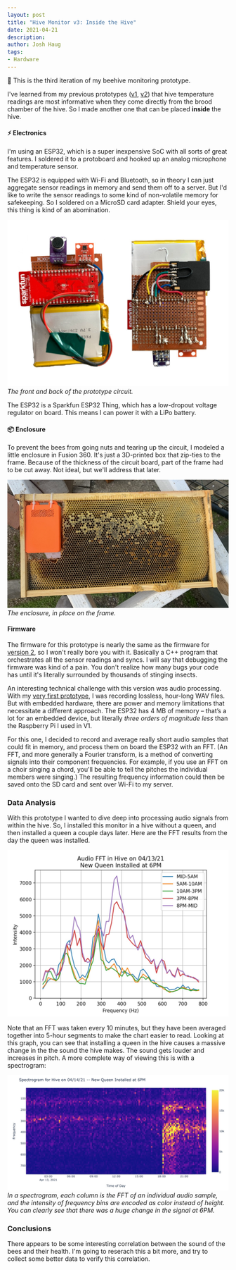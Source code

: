 ```yaml
---
layout: post
title: "Hive Monitor v3: Inside the Hive"
date: 2021-04-21
description:
author: Josh Haug
tags:
- Hardware
---
```


<div class="message">
🐝  This is the third iteration of my beehive monitoring prototype.
</div>

I've learned from my previous prototypes ([v1](hardware.html), [v2](hardware-v2.html)) that hive temperature readings are most informative when they come directly from the brood chamber of the hive. So I made another one that can be placed **inside** the hive. 

#### ⚡️ Electronics

I'm using an ESP32, which is a super inexpensive SoC with all sorts of great features. I soldered it to a protoboard and hooked up an analog microphone and temperature sensor. 

The ESP32 is equipped with Wi-Fi and Bluetooth, so in theory I can just aggregate sensor readings in memory and send them off to a server. But I'd like to write the sensor readings to some kind of non-volatile memory for safekeeping. So I soldered on a MicroSD card adapter. Shield your eyes, this thing is kind of an abomination.

![The front of the prototype](../assets/v3-frontandback.jpg)
*The front and back of the prototype circuit.*

The ESP32 is a Sparkfun ESP32 Thing, which has a low-dropout voltage regulator on board. This means I can power it with a LiPo battery.

#### 📦 Enclosure

To prevent the bees from going nuts and tearing up the circuit, I modeled a little enclosure in Fusion 360. It's just a 3D-printed box that zip-ties to the frame. Because of the thickness of the circuit board, part of the frame had to be cut away. Not ideal, but we'll address that later.

![The enclosure](../assets/v3-enclosure.JPG)
*The enclosure, in place on the frame.*

#### Firmware

The firmware for this prototype is nearly the same as the firmware for [version 2](hardware-v2.html), so I won't really bore you with it. Basically a C++ program that orchestrates all the sensor readings and syncs. I will say that debugging the firmware was kind of a pain. You don't realize how many bugs your code has until it's literally surrounded by thousands of stinging insects. 

An interesting technical challenge with this version was audio processing. With my [very first prototype](hardware.html), I was recording lossless, hour-long WAV files. But with embedded hardware, there are power and memory limitations that necessitate a different approach. The ESP32 has 4 MB of memory – that’s a lot for an embedded device, but literally *three orders of magnitude less* than the Raspberry Pi I used in V1. 

For this one, I decided to record and average really short audio samples that could fit in memory, and process them on board the ESP32 with an FFT. (An FFT, and more generally a Fourier transform, is a method of converting signals into their component frequencies. For example, if you use an FFT on a choir singing a chord, you'll be able to tell the pitches the individual members were singing.) The resulting frequency information could then be saved onto the SD card and sent over Wi-Fi to my server.

### Data Analysis ###

With this prototype I wanted to dive deep into processing audio signals from within the hive. So, I installed this monitor in a hive without a queen, and then installed a queen a couple days later. Here are the FFT results from the day the queen was installed.

![Queen Inserted](../assets/v3-fft-queen.jpg)

Note that an FFT was taken every 10 minutes, but they have been averaged together into 5-hour segments to make the chart easier to read. Looking at this graph, you can see that installing a queen in the hive causes a massive change in the the sound the hive makes. The sound gets louder and increases in pitch. A more complete way of viewing this is with a spectrogram: 

![Queen Inserted](../assets/v3-spectrogram_alpha.jpg)
*In a spectrogram, each column is the FFT of an individual audio sample, and the intensity of frequency bins are encoded as color instead of height. You can clearly see that there was a huge change in the signal at 6PM.*

### Conclusions ###

There appears to be some interesting correlation between the sound of the bees and their health. I'm going to reserach this a bit more, and try to collect some better data to verify this correlation.


